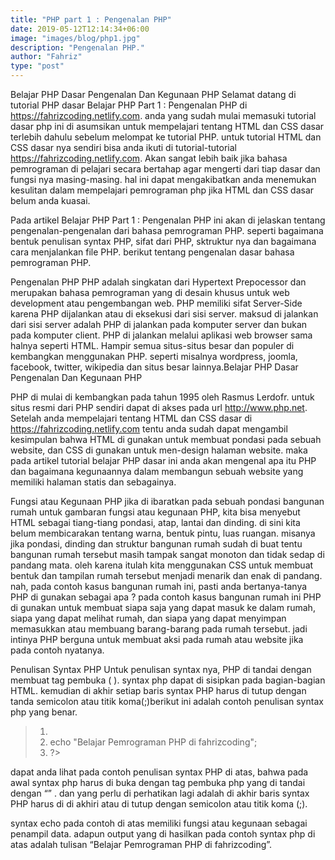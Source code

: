 ```yaml
---
title: "PHP part 1 : Pengenalan PHP"
date: 2019-05-12T12:14:34+06:00
image: "images/blog/php1.jpg"
description: "Pengenalan PHP."
author: "Fahriz"
type: "post"
---
```


Belajar PHP Dasar Pengenalan Dan Kegunaan PHP
Selamat datang di tutorial PHP dasar Belajar PHP Part 1 : Pengenalan PHP di https://fahrizcoding.netlify.com. anda yang sudah mulai memasuki tutorial dasar php ini di asumsikan untuk mempelajari tentang HTML dan CSS dasar terlebih dahulu sebelum melompat ke tutorial PHP. untuk tutorial HTML dan CSS dasar nya sendiri bisa anda ikuti di tutorial-tutorial https://fahrizcoding.netlify.com. Akan sangat lebih baik jika bahasa pemrograman di pelajari secara bertahap agar mengerti dari tiap dasar dan fungsi nya masing-masing. hal ini dapat mengakibatkan anda menemukan kesulitan dalam mempelajari pemrograman php jika HTML dan CSS dasar belum anda kuasai.

Pada artikel Belajar PHP Part 1 : Pengenalan PHP ini akan di jelaskan tentang pengenalan-pengenalan dari bahasa pemrograman PHP. seperti bagaimana bentuk penulisan syntax PHP, sifat dari PHP, sktruktur nya dan bagaimana cara menjalankan file PHP. berikut tentang pengenalan dasar bahasa pemrograman PHP.

Pengenalan PHP
PHP adalah singkatan dari Hypertext Prepocessor dan merupakan bahasa pemrograman yang di desain khusus untuk web development atau pengembangan web. PHP memiliki sifat Server-Side karena PHP dijalankan atau di eksekusi dari sisi server. maksud di jalankan dari sisi server adalah PHP di jalankan pada komputer server dan bukan pada komputer client. PHP di jalankan melalui aplikasi web browser sama halnya seperti HTML. Hampir semua situs-situs besar dan populer di kembangkan menggunakan PHP. seperti misalnya wordpress, joomla, facebook, twitter, wikipedia dan situs besar lainnya.Belajar PHP Dasar Pengenalan Dan Kegunaan PHP

PHP di mulai di kembangkan pada tahun 1995 oleh Rasmus Lerdofr. untuk situs resmi dari PHP sendiri dapat di akses pada url http://www.php.net. Setelah anda mempelajari tentang HTML dan CSS dasar di https://fahrizcoding.netlify.com tentu anda sudah dapat mengambil kesimpulan bahwa HTML di gunakan untuk membuat pondasi pada sebuah website, dan CSS di gunakan untuk men-design halaman website. maka pada artikel tutorial belajar PHP dasar ini anda akan mengenal apa itu PHP dan bagaimana kegunaannya dalam membangun sebuah website yang memiliki halaman statis dan sebagainya.

Fungsi atau Kegunaan PHP
jika di ibaratkan pada sebuah pondasi bangunan rumah untuk gambaran fungsi atau kegunaan PHP, kita bisa menyebut HTML sebagai tiang-tiang pondasi, atap, lantai dan dinding. di sini kita belum membicarakan tentang warna, bentuk pintu, luas ruangan. misanya jika pondasi, dinding dan struktur bangunan rumah sudah di buat tentu bangunan rumah tersebut masih tampak sangat monoton dan tidak sedap di pandang mata. oleh karena itulah kita menggunakan CSS untuk membuat bentuk dan tampilan rumah tersebut menjadi menarik dan enak di pandang. nah, pada contoh kasus bangunan rumah ini, pasti anda bertanya-tanya PHP di gunakan sebagai apa ? pada contoh kasus bangunan rumah ini PHP di gunakan untuk membuat siapa saja yang dapat masuk ke dalam rumah, siapa yang dapat melihat rumah, dan siapa yang dapat menyimpan memasukkan atau membuang barang-barang pada rumah tersebut. jadi intinya PHP berguna untuk membuat aksi pada rumah atau website jika pada contoh nyatanya.

Penulisan Syntax PHP
Untuk penulisan syntax nya, PHP di tandai dengan membuat tag pembuka ( <?php ) dan di akhiri dengan tag penutup ( ?> ). syntax php dapat di sisipkan pada bagian-bagian HTML. kemudian di akhir setiap baris syntax PHP harus di tutup dengan tanda semicolon atau titik koma(;)berikut ini adalah contoh penulisan syntax php yang benar.

> 1. <?php
> 2. echo "Belajar Pemrograman PHP di fahrizcoding";
> 3. ?>

dapat anda lihat pada contoh penulisan syntax PHP di atas, bahwa pada awal syntax php harus di buka dengan tag pembuka php yang di tandai dengan “<?php”. dan di tutup dengan tag penutup PHP “?>” . dan yang perlu di perhatikan lagi adalah di akhir baris syntax PHP harus di di akhiri atau di tutup dengan semicolon atau titik koma (;).

syntax echo pada contoh di atas memiliki fungsi atau kegunaan sebagai penampil data. adapun output yang di hasilkan pada contoh syntax php di atas adalah tulisan “Belajar Pemrograman PHP di fahrizcoding”.





